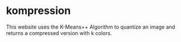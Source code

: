 # kompression

This website uses the K-Means++ Algorithm to quantize an image and returns a compressed version with k colors.
